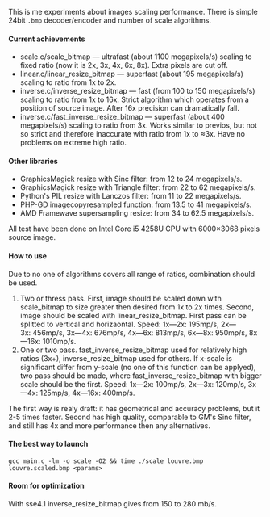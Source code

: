 This is me experiments about images scaling performance.
There is simple 24bit `.bmp` decoder/encoder and number of
scale algorithms.

#### Current achievements
* scale.c/scale_bitmap — ultrafast (about 1100 megapixels/s) scaling to
  fixed ratio (now it is 2x, 3x, 4x, 6x, 8x). Extra pixels are cut off.
* linear.c/linear_resize_bitmap — superfast (about 195 megapixels/s) scaling
  to ratio from 1x to 2x.
* inverse.c/inverse_resize_bitmap — fast (from 100 to 150 megapixels/s)
  scaling to ratio from 1x to 16x. Strict algorithm which operates from
  a position of source image. After 16x precision can dramatically fall.
* inverse.c/fast_inverse_resize_bitmap — superfast (about 400 megapixels/s)
  scaling to ratio from 3x. Works similar to previos, but not so strict and
  therefore inaccurate with ratio from 1x to ≈3x. Have no problems
  on extreme high ratio.

#### Other libraries
* GraphicsMagick resize with Sinc filter: from 12 to 24 megapixels/s.
* GraphicsMagick resize with Triangle filter: from 22 to 62 megapixels/s.
* Python's PIL resize with Lanczos filter: from 11 to 22 megapixels/s.
* PHP-GD imagecopyresampled function: from 13.5 to 41 megapixels/s.
* AMD Framewave supersampling resize: from 34 to 62.5 megapixels/s.

All test have been done on Intel Core i5 4258U CPU with 
6000×3068 pixels source image.

#### How to use

Due to no one of algorithms covers all range of ratios, combination should be used.

1. Two or thress pass. First, image should be scaled down with scale_bitmap
   to size greater then desired from 1x to 2x times. Second, image
   should be scaled with linear_resize_bitmap. First pass can be splitted to
   vertical and horizaontal.
   Speed: 1x—2x: 195mp/s, 2x—3x: 456mp/s, 3x—4x: 676mp/s, 4x—6x: 813mp/s,
   6x—8x: 950mp/s, 8x—16x: 1010mp/s.
2. One or two pass. fast_inverse_resize_bitmap used for relatively high ratios
   (3x+), inverse_resize_bitmap used for others. If x-scale is significant
   differ from y-scale (no one of this function can be applyed), two pass
   should be made, where fast_inverse_resize_bitmap with bigger scale
   should be the first.
   Speed: 1x—2x: 100mp/s, 2x—3x: 120mp/s, 3x—4x: 125mp/s, 4x—16x: 400mp/s.

The first way is realy draft: it has geometrical and accuracy problems, but it
2-5 times faster. Second has high quality, comparable to GM's Sinc filter, and
still has 4x and more performance then any alternatives.

#### The best way to launch

    gcc main.c -lm -o scale -O2 && time ./scale louvre.bmp louvre.scaled.bmp <params>

#### Room for optimization
With sse4.1 inverse_resize_bitmap gives from 150 to 280 mb/s.
